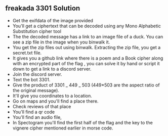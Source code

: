 ## freakada 3301 Solution

-   Get the exifdata of the image provided
-   You'll get a ciphertext that can be decoded using any Mono Alphabetic Substitution cipher tool
-   The the decoded message has a link to an image file of a duck. You can see a zip file in the image when you binwalk it.
-   You get the zip files out using binwalk. Extracting the zip file, you get a secret.txt file.
-   It gives you a github link where there is a poem and a Book cipher along with an encrypted part of the flag , you can solve it by hand or script it down to get a link to a discord server.
-   Join the discord server.
-   Text the bot 3301.
-   Give the product of 3301 _ 449 _ 503 (449\*503 are the aspect ratio of the original message).
-   It'll give you coordinates to a location.
-   Go on maps and you'll find a place there.
-   Check reviews of that place
-   You'll find a qr code
-   You'll find an audio file,
-   In Spectogram you'll find the first half of the flag and the key to the vignere cipher mentioned earlier in morse code.
